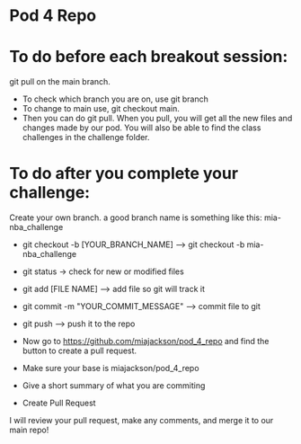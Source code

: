 # Pod 4 Repo

# To do before each breakout session:

git pull on the main branch.

- To check which branch you are on, use git branch
- To change to main use, git checkout main.
- Then you can do git pull.
When you pull, you will get all the new files and changes made by our pod. You will also be able to find the class challenges in the challenge folder.

# To do after you complete your challenge:

Create your own branch. a good branch name is something like this: mia-nba_challenge

- git checkout -b [YOUR_BRANCH_NAME] --> git checkout -b mia-nba_challenge
- git status -> check for new or modified files
- git add [FILE NAME] --> add file so git will track it
- git commit -m "YOUR_COMMIT_MESSAGE" --> commit file to git
- git push --> push it to the repo

- Now go to https://github.com/miajackson/pod_4_repo and find the button to create a pull request.
- Make sure your base is miajackson/pod_4_repo
- Give a short summary of what you are commiting
- Create Pull Request

I will review your pull request, make any comments, and merge it to our main repo!